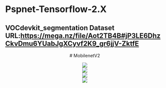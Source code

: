 # Pspnet-Tensorflow-2.X
 
VOCdevkit_segmentation Dataset URL:https://mega.nz/file/Aot2TB4B#jP3LE6DhzCkvDmu6YUabJgXCyvf2K9_gr6jjV-ZktfE
-------------------



<p align="center"># MobilenetV2</p>


<div align="center">
<img src="https://github.com/wade0125/Pspnet-Tensorflow-2.X/blob/main/miou_out/mIoU.png">
</div>


<div align="center">
<img src="https://github.com/wade0125/Pspnet-Tensorflow-2.X/blob/main/miou_out/mPA.png">
</div>

<div align="center">
<img src="https://github.com/wade0125/Pspnet-Tensorflow-2.X/blob/main/miou_out/Recall.png">
</div>



<div align="center">
<img src="https://github.com/wade0125/Pspnet-Tensorflow-2.X/blob/main/miou_out/Precision.png">
</div>